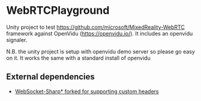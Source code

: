 # WebRTCPlayground


Unity project to test https://github.com/microsoft/MixedReality-WebRTC framework against OpenVidu (https://openvidu.io/). It includes an openvidu signaler.

N.B. the unity project is setup with openvidu demo server so please go easy on it. It works the same with a standard install of openvidu


## External dependencies

* [WebSocket-Sharp* forked for supporting custom headers](https://github.com/deadlyfingers/websocket-sharp)

